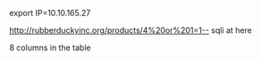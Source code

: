 export IP=10.10.165.27

http://rubberduckyinc.org/products/4%20or%201=1-- sqli at here

8 columns in the table
